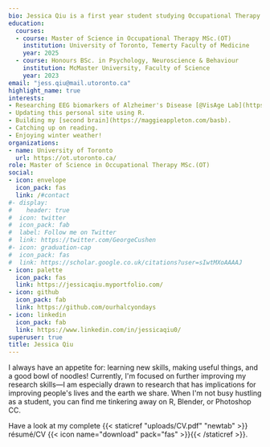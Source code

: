 ```yaml
---
bio: Jessica Qiu is a first year student studying Occupational Therapy at the University of Toronto. She loves learning things and making things.
education:
  courses:
  - course: Master of Science in Occupational Therapy MSc.(OT)
    institution: University of Toronto, Temerty Faculty of Medicine
    year: 2025
  - course: Honours BSc. in Psychology, Neuroscience & Behaviour
    institution: McMaster University, Faculty of Science
    year: 2023
email: "jess.qiu@mail.utoronto.ca"
highlight_name: true
interests:
- Researching EEG biomarkers of Alzheimer's Disease [@VisAge Lab](https://www.baycrest.org/about-us-rri).
- Updating this personal site using R.
- Building my [second brain](https://maggieappleton.com/basb).
- Catching up on reading.
- Enjoying winter weather!
organizations:
- name: University of Toronto
  url: https://ot.utoronto.ca/
role: Master of Science in Occupational Therapy MSc.(OT)
social:
- icon: envelope
  icon_pack: fas
  link: /#contact
#- display:
#    header: true
#  icon: twitter
#  icon_pack: fab
#  label: Follow me on Twitter
#  link: https://twitter.com/GeorgeCushen
#- icon: graduation-cap
#  icon_pack: fas
#  link: https://scholar.google.co.uk/citations?user=sIwtMXoAAAAJ
- icon: palette
  icon_pack: fas
  link: https://jessicaqiu.myportfolio.com/
- icon: github
  icon_pack: fab
  link: https://github.com/ourhalcyondays
- icon: linkedin
  icon_pack: fab
  link: https://www.linkedin.com/in/jessicaqiu0/
superuser: true
title: Jessica Qiu
---
```


I always have an appetite for: learning new skills, making useful things, and a good bowl of noodles! Currently, I'm focused on further improving my research skills—I am especially drawn to research that has implications for improving people's lives and the earth we share. When I'm not busy hustling as a student, you can find me tinkering away on R, Blender, or Photoshop CC.

Have a look at my complete {{< staticref "uploads/CV.pdf" "newtab" >}} résumé/CV {{< icon name="download" pack="fas" >}}{{< /staticref >}}.
